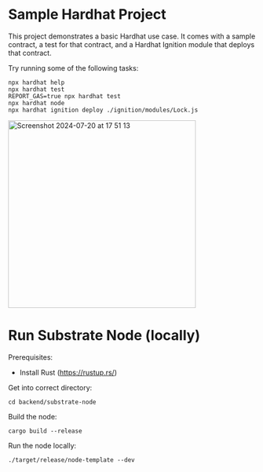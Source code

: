 # Sample Hardhat Project

This project demonstrates a basic Hardhat use case. It comes with a sample contract, a test for that contract, and a Hardhat Ignition module that deploys that contract.

Try running some of the following tasks:

```shell
npx hardhat help
npx hardhat test
REPORT_GAS=true npx hardhat test
npx hardhat node
npx hardhat ignition deploy ./ignition/modules/Lock.js
```
<img width="382" alt="Screenshot 2024-07-20 at 17 51 13" src="https://github.com/user-attachments/assets/973d6798-eb3f-4633-bcb3-0f7e8ef5ad35">

# Run Substrate Node (locally)

Prerequisites:
 - Install Rust (https://rustup.rs/)

Get into correct directory:

```
cd backend/substrate-node
```

Build the node:
```
cargo build --release
```

Run the node locally:
```
./target/release/node-template --dev
```
